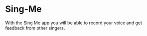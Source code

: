 # Sing-Me
With the Sing Me app you will be able to record your voice and get feedback from other singers. 
